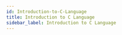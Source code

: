 ```yaml
---
id: Introduction-to-C-Language
title: Introduction to C Language
sidebar_label: Introduction to C Language
---
```



#
